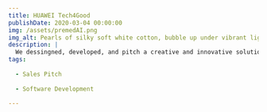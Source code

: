 ```yaml
---
title: HUAWEI Tech4Good
publishDate: 2020-03-04 00:00:00
img: /assets/premedAI.png
img_alt: Pearls of silky soft white cotton, bubble up under vibrant lighting
description: |
  We dessingned, developed, and pitch a creative and innovative solution featured by HUAWEI thruought a week jornual focused on mentorships, capacitations and talks about new technologies as Artificial Inteligence, IoT, 5G Networks and more technologies
tags:
  
  - Sales Pitch
  
  - Software Development
  
---
```

